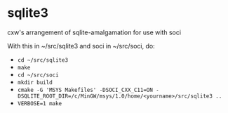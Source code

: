 # sqlite3
cxw's arrangement of sqlite-amalgamation for use with soci

With this in ~/src/sqlite3 and soci in ~/src/soci, do:
 - `cd ~/src/sqlite3`
 - `make`
 - `cd ~/src/soci`
 - `mkdir build`
 - `cmake -G 'MSYS Makefiles' -DSOCI_CXX_C11=ON -DSQLITE_ROOT_DIR=/c/MinGW/msys/1.0/home/<yourname>/src/sqlite3 ..`
 - `VERBOSE=1 make`

